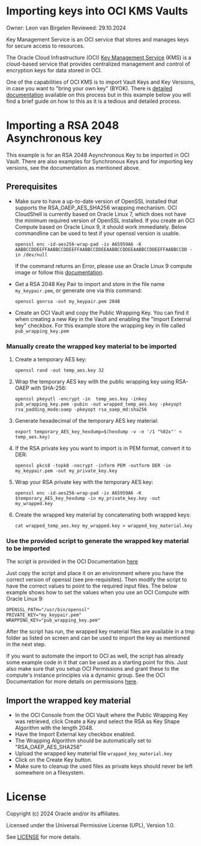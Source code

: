# Importing keys into OCI KMS Vaults

Owner: Leon van Birgelen
Reviewed: 29.10.2024

Key Management Service is an OCI service that stores and manages keys for secure access to resources.

The Oracle Cloud Infrastructure (OCI) [Key Management Service](https://oracle.com/security/cloud-security/key-management/) (KMS) is a cloud-based service that provides centralized management and control of encryption keys for data stored in OCI.

One of the capabilities of OCI KMS is to import Vault Keys and Key Versions, in case you want to "bring your own key" (BYOK). There is [detailed documentation](https://docs.public.oneportal.content.oci.oraclecloud.com/en-us/iaas/Content/KeyManagement/Tasks/importingkeys.htm) available on this process but in this example below you will find a brief guide on how to this as it is a tedious and detailed process.


# Importing a RSA 2048 Asynchronous key

This example is for an RSA 2048 Asynchronous Key to be imported in OCI Vault. There are also examples for Synchronous Keys and for importing key versions, see the documentation as mentioned above.

## Prerequisites

- Make sure to have a up-to-date version of OpenSSL installed that supports the RSA_OAEP_AES_SHA256 wrapping mechanism. OCI CloudShell is currently based on Oracle Linux 7, which does not have the minimum required version of OpenSSL installed. If you create an OCI Compute based on Oracle Linux 9, it should work immediately. Below commandline can be used to test if your openssl version is usable.
  ```
  openssl enc -id-aes256-wrap-pad -iv A65959A6 -K AABBCCDDEEFFAABBCCDDEEFFAABBCCDDEEAABBCCDDEEAABBCCDDEEFFAABBCCDD -in /dev/null
  ```
  If the command returns an Error, please use an Oracle Linux 9 compute image or follow this [documentation](https://docs.public.oneportal.content.oci.oraclecloud.com/en-us/iaas/Content/KeyManagement/Tasks/importing_assymetric_keys.htm).

- Get a RSA 2048 Key Pair to import and store in the file name ```my_keypair.pem```, or generate one via this command:
  ```
  openssl genrsa -out my_keypair.pem 2048
  ```

- Create an OCI Vault and copy the Public Wrapping Key. You can find it when creating a new Key in the Vault and enabling the "Import External key" checkbox. For this example store the wrapping key in file called ```pub_wrapping_key.pem```

### Manually create the wrapped key material to be imported

1. Create a temporary AES key:
   ```
   openssl rand -out temp_aes.key 32
   ```

2. Wrap the temporary AES key with the public wrapping key using RSA-OAEP with SHA-256:
   ```
   openssl pkeyutl -encrypt -in  temp_aes.key -inkey pub_wrapping_key.pem -pubin -out wrapped_temp_aes.key -pkeyopt rsa_padding_mode:oaep -pkeyopt rsa_oaep_md:sha256
   ```

3. Generate hexadecimal of the temporary AES key material:
   ```
   export temporary_AES_key_hexdump=$(hexdump -v -e '/1 "%02x"' < temp_aes.key)
   ```

4. If the RSA private key you want to import is in PEM format, convert it to DER:
   ```
   openssl pkcs8 -topk8 -nocrypt -inform PEM -outform DER -in my_keypair.pem -out my_private_key.key
   ```

5. Wrap your RSA private key with the temporary AES key:
   ```
   openssl enc -id-aes256-wrap-pad -iv A65959A6 -K $temporary_AES_key_hexdump -in my_private_key.key -out my_wrapped.key
   ```

6. Create the wrapped key material by concatenating both wrapped keys:
   ```
   cat wrapped_temp_aes.key my_wrapped.key > wrapped_key_material.key
   ```

### Use the provided script to generate the wrapped key material to be imported

The script is provided in the OCI Documentation [here](https://docs.public.oneportal.content.oci.oraclecloud.com/en-us/iaas/Content/KeyManagement/Tasks/importing_asymmetric_keys_topic_script_to_import_rsa_key_material_as_a_new_external_key.htm)

Just copy the script and place it on an environment where you have the correct version of openssl (see pre-requisites). Then modify the script to have the correct values to point to the required input files. The below example shows how to set the values when you use an OCI Compute with Oracle Linux 9:

```
OPENSSL_PATH="/usr/bin/openssl"
PRIVATE_KEY="my_keypair.pem"
WRAPPING_KEY="pub_wrapping_key.pem"
```

After the script has run, the wrapped key material files are available in a tmp folder as listed on screen and can be used to import the key as mentioned in the next step.

If you want to automate the import to OCI as well, the script has already some example code in it that can be used as a starting point for this. Just also make sure that you setup OCI Permissions and grant these to the compute's instance principles via a dynamic group. See the OCI Documentation for more details on permissions [here](https://docs.public.oneportal.content.oci.oraclecloud.com/en-us/iaas/Content/KeyManagement/Tasks/importingkeys.htm#permissions).

## Import the wrapped key material

- In the OCI Console from the OCI Vault where the Public Wrapping Key was retrieved, click Create a Key and select the RSA as Key Shape Algorithm with the length 2048.
- Have the Import External key checkbox enabled.
- The Wrapping Algorithm should be automatically set to "RSA_OAEP_AES_SHA256"
- Upload the wrapped key material file ```wrapped_key_material.key```
- Click on the Create Key button.
- Make sure to cleanup the used files as private keys should never be left somewhere on a filesystem.

# License

Copyright (c) 2024 Oracle and/or its affiliates.

Licensed under the Universal Permissive License (UPL), Version 1.0.

See [LICENSE](https://github.com/oracle-devrel/technology-engineering/blob/main/LICENSE) for more details.
